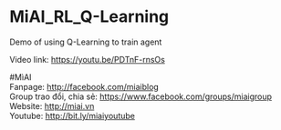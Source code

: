 # MiAI_RL_Q-Learning
Demo of using Q-Learning to train agent

Video link:  https://youtu.be/PDTnF-rnsOs

#MìAI <br>
Fanpage: http://facebook.com/miaiblog<br>
Group trao đổi, chia sẻ: https://www.facebook.com/groups/miaigroup<br>
Website: http://miai.vn<br>
Youtube: http://bit.ly/miaiyoutube<br>
